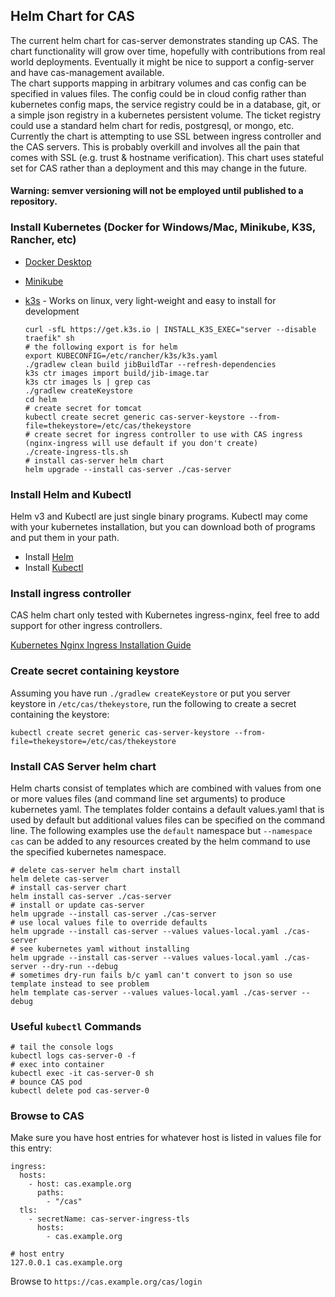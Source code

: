 ## Helm Chart for CAS

The current helm chart for cas-server demonstrates standing up CAS.
The chart functionality will grow over time, hopefully with contributions from real world deployments. 
Eventually it might be nice to support a config-server and have cas-management available.  
The chart supports mapping in arbitrary volumes and cas config can be specified in values files. 
The config could be in cloud config rather than kubernetes config maps, the service registry 
could be in a database, git, or a simple json registry in a kubernetes persistent volume. The ticket registry could use a standard helm chart for redis, 
postgresql, or mongo, etc. 
Currently the chart is attempting to use SSL between ingress controller and the CAS servers. 
This is probably overkill and involves all the pain that comes with SSL (e.g. trust & hostname verification).
This chart uses stateful set for CAS rather than a deployment and this may change in the future.

#### Warning: semver versioning will not be employed until published to a repository.

### Install Kubernetes (Docker for Windows/Mac, Minikube, K3S, Rancher, etc)

  - [Docker Desktop](https://www.docker.com/products/docker-desktop)

  - [Minikube](https://minikube.sigs.k8s.io/docs/start/)

  - [k3s](https://k3s.io/) - Works on linux, very light-weight and easy to install for development
    ```shell script
    curl -sfL https://get.k3s.io | INSTALL_K3S_EXEC="server --disable traefik" sh
    # the following export is for helm
    export KUBECONFIG=/etc/rancher/k3s/k3s.yaml
    ./gradlew clean build jibBuildTar --refresh-dependencies
    k3s ctr images import build/jib-image.tar
    k3s ctr images ls | grep cas
    ./gradlew createKeystore
    cd helm 
    # create secret for tomcat
    kubectl create secret generic cas-server-keystore --from-file=thekeystore=/etc/cas/thekeystore
    # create secret for ingress controller to use with CAS ingress (nginx-ingress will use default if you don't create)
    ./create-ingress-tls.sh
    # install cas-server helm chart
    helm upgrade --install cas-server ./cas-server
    ``` 

### Install Helm and Kubectl

Helm v3 and Kubectl are just single binary programs. Kubectl may come with your kubernetes 
installation, but you can download both of programs and put them in your path.
  - Install [Helm](https://helm.sh/docs/intro/install/)
  - Install [Kubectl](https://kubernetes.io/docs/tasks/tools/install-kubectl/)

### Install ingress controller

CAS helm chart only tested with Kubernetes ingress-nginx, feel free to add support for other ingress controllers.

[Kubernetes Nginx Ingress Installation Guide](https://kubernetes.github.io/ingress-nginx/deploy/)

### Create secret containing keystore

Assuming you have run `./gradlew createKeystore` or put you server keystore in `/etc/cas/thekeystore`,
run the following to create a secret containing the keystore: 
```shell script
kubectl create secret generic cas-server-keystore --from-file=thekeystore=/etc/cas/thekeystore
```

### Install CAS Server helm chart

Helm charts consist of templates which are combined with values from one or more values files 
(and command line set arguments) to produce kubernetes yaml. The templates folder contains a default
values.yaml that is used by default but additional values files can be specified on the command line. 
The following examples use the `default` namespace but `--namespace cas` can be added to any resources
created by the helm command to use the specified kubernetes namespace. 
```
# delete cas-server helm chart install
helm delete cas-server
# install cas-server chart 
helm install cas-server ./cas-server
# install or update cas-server
helm upgrade --install cas-server ./cas-server
# use local values file to override defaults 
helm upgrade --install cas-server --values values-local.yaml ./cas-server
# see kubernetes yaml without installing  
helm upgrade --install cas-server --values values-local.yaml ./cas-server --dry-run --debug
# sometimes dry-run fails b/c yaml can't convert to json so use template instead to see problem
helm template cas-server --values values-local.yaml ./cas-server --debug
```

### Useful `kubectl` Commands
 
```
# tail the console logs
kubectl logs cas-server-0 -f
# exec into container
kubectl exec -it cas-server-0 sh
# bounce CAS pod
kubectl delete pod cas-server-0
```

### Browse to CAS

Make sure you have host entries for whatever host is listed in values file for this entry:
```
ingress:
  hosts:
    - host: cas.example.org
      paths: 
        - "/cas"
  tls: 
    - secretName: cas-server-ingress-tls
      hosts:
        - cas.example.org
```

```
# host entry
127.0.0.1 cas.example.org 
```
Browse to `https://cas.example.org/cas/login`
